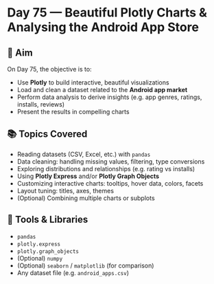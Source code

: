 # Day 75 — Beautiful Plotly Charts & Analysing the Android App Store

## 🎯 Aim

On Day 75, the objective is to:

- Use **Plotly** to build interactive, beautiful visualizations  
- Load and clean a dataset related to the **Android app market**  
- Perform data analysis to derive insights (e.g. app genres, ratings, installs, reviews)  
- Present the results in compelling charts  

## 📚 Topics Covered

- Reading datasets (CSV, Excel, etc.) with `pandas`  
- Data cleaning: handling missing values, filtering, type conversions  
- Exploring distributions and relationships (e.g. rating vs installs)  
- Using **Plotly Express** and/or **Plotly Graph Objects**  
- Customizing interactive charts: tooltips, hover data, colors, facets  
- Layout tuning: titles, axes, themes  
- (Optional) Combining multiple charts or subplots  

## 🧰 Tools & Libraries

- `pandas`  
- `plotly.express`  
- `plotly.graph_objects`  
- (Optional) `numpy`  
- (Optional) `seaborn` / `matplotlib` (for comparison)  
- Any dataset file (e.g. `android_apps.csv`)  

